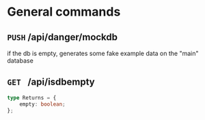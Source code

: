 # General commands

## `PUSH` /api/danger/mockdb

if the db is empty, generates some fake example data on the "main" database

## `GET ` /api/isdbempty

```ts
type Returns = {
    empty: boolean;
};
```

